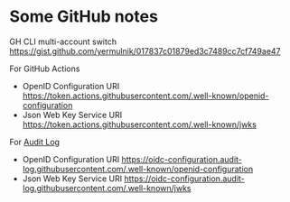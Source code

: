 # Some GitHub notes

GH CLI multi-account switch https://gist.github.com/yermulnik/017837c01879ed3c7489cc7cf749ae47

For GitHub Actions
- OpenID Configuration URI https://token.actions.githubusercontent.com/.well-known/openid-configuration
- Json Web Key Service URI https://token.actions.githubusercontent.com/.well-known/jwks

For [Audit Log](https://docs.github.com/en/enterprise-cloud@latest/admin/monitoring-activity-in-your-enterprise/reviewing-audit-logs-for-your-enterprise/streaming-the-audit-log-for-your-enterprise#setting-up-streaming-to-s3-with-openid-connect)
- OpenID Configuration URI https://oidc-configuration.audit-log.githubusercontent.com/.well-known/openid-configuration
- Json Web Key Service URI https://oidc-configuration.audit-log.githubusercontent.com/.well-known/jwks
